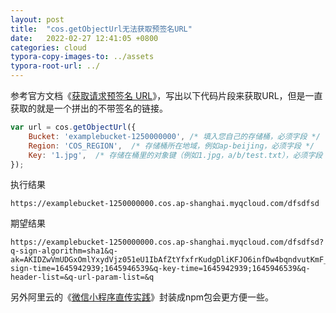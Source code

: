 ```yaml
---
layout: post
title:  "cos.getObjectUrl无法获取预签名URL"
date:   2022-02-27 12:41:05 +0800
categories: cloud
typora-copy-images-to: ../assets
typora-root-url: ../
---
```


参考官方文档《[获取请求预签名 URL][1]》，写出以下代码片段来获取URL，但是一直获取的就是一个拼出的不带签名的链接。
```js
var url = cos.getObjectUrl({
    Bucket: 'examplebucket-1250000000', /* 填入您自己的存储桶，必须字段 */
    Region: 'COS_REGION',  /* 存储桶所在地域，例如ap-beijing，必须字段 */
    Key: '1.jpg',  /* 存储在桶里的对象键（例如1.jpg，a/b/test.txt），必须字段 */
});
```
执行结果
```
https://examplebucket-1250000000.cos.ap-shanghai.myqcloud.com/dfsdfsd
```

期望结果
```
https://examplebucket-1250000000.cos.ap-shanghai.myqcloud.com/dfsdfsd?q-sign-algorithm=sha1&q-ak=AKIDZwVmUDGxOmlYxydVjz051eU1IbAfZtYfxfrKudgDliKFJO6infDw4bqndvutKmF_&q-sign-time=1645942939;1645946539&q-key-time=1645942939;1645946539&q-header-list=&q-url-param-list=&q
```



另外阿里云的《[微信小程序直传实践][2]》封装成npm包会更方便一些。

[1]: https://cloud.tencent.com/document/product/436/36162
[2]: https://help.aliyun.com/document_detail/92883.html
